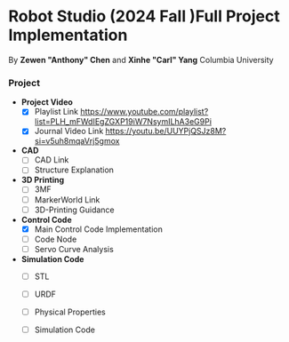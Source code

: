 # Robot Studio (2024 Fall )Full Project Implementation
By **Zewen "Anthony" Chen** and **Xinhe "Carl" Yang** Columbia University


### Project 
- **Project Video**
  - [x] Playlist Link https://www.youtube.com/playlist?list=PLH_mFWdIEgZGXP19iW7NsymILhA3eG9Pi
  - [x] Journal Video Link https://youtu.be/UUYPjQSJz8M?si=v5uh8mqaVrj5gmox

- **CAD**
  - [ ] CAD Link
  - [ ] Structure Explanation

- **3D Printing**
  - [ ] 3MF
  - [ ] MarkerWorld Link
  - [ ] 3D-Printing Guidance

- **Control Code**
  - [x] Main Control Code Implementation
  - [ ] Code Node
  - [ ] Servo Curve Analysis

- **Simulation Code**
  - [ ] STL
  - [ ] URDF
  - [ ] Physical Properties
  - [ ] Simulation Code

